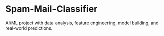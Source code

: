 # Spam-Mail-Classifier
AI/ML project with data analysis, feature engineering, model building, and real-world predictions.
